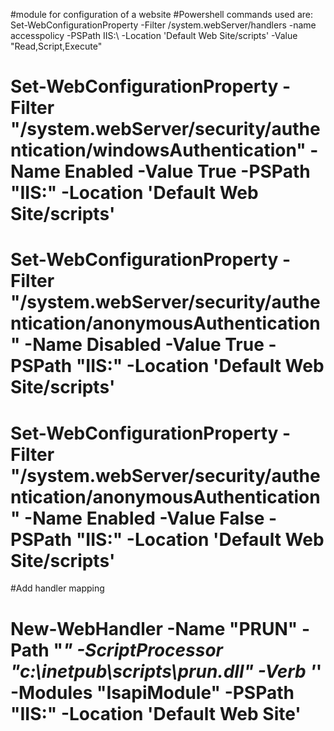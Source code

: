 #module for configuration of a website 
#Powershell commands used are: Set-WebConfigurationProperty -Filter /system.webServer/handlers -name accesspolicy -PSPath IIS:\ -Location 'Default Web Site/scripts' -Value "Read,Script,Execute"
# Set-WebConfigurationProperty -Filter "/system.webServer/security/authentication/windowsAuthentication" -Name Enabled -Value True -PSPath "IIS:\" -Location 'Default Web Site/scripts'
 
# Set-WebConfigurationProperty -Filter "/system.webServer/security/authentication/anonymousAuthentication" -Name Disabled -Value True -PSPath "IIS:\" -Location 'Default Web Site/scripts'
  
# Set-WebConfigurationProperty -Filter "/system.webServer/security/authentication/anonymousAuthentication" -Name Enabled -Value False -PSPath "IIS:\" -Location 'Default Web Site/scripts'


#Add handler mapping 
# New-WebHandler -Name "PRUN" -Path "*" -ScriptProcessor "c:\inetpub\scripts\prun.dll"  -Verb '*'  -Modules "IsapiModule" -PSPath "IIS:\" -Location 'Default Web Site'

